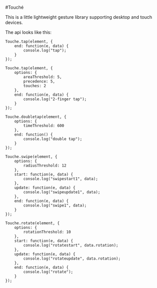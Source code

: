 #Touché

This is a little lightweight gesture library supporting desktop and touch devices.

The api looks like this:

	Touche.tap(element, {
		end: function(e, data) {
			console.log("tap");
		}
	});

	Touche.tap(element, {
		options: {
			areaThreshold: 5,
			precedence: 5,
			touches: 2
		},
		end: function(e, data) {
			console.log("2-finger tap");
		}
	});

	Touche.doubletap(element, {
		options: {
			timeThreshold: 600
		},
		end: function() {
			console.log("double tap");
		}
	});

	Touche.swipe(element, {
		options: {
			radiusThreshold: 12
		},
		start: function(e, data) {
			console.log("swipestart1", data);
		},
		update: function(e, data) {
			console.log("swipeupdate1", data);
		},
		end: function(e, data) {
			console.log("swipe1", data);
		}
	});

	Touche.rotate(element, {
		options: {
			rotationThreshold: 10
		},
		start: function(e, data) {
			console.log("rotatestart", data.rotation);
		},
		update: function(e, data) {
			console.log("rotateupdate", data.rotation);
		},
		end: function(e, data) {
			console.log("rotate");
		}
	});